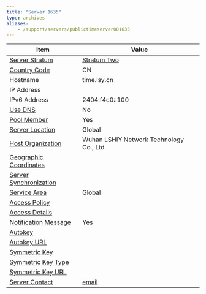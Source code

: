 ```yaml
---
title: "Server 1635"
type: archives
aliases:
    - /support/servers/publictimeserver001635
---
```


| Item | Value |
| ----- | ----- |
| [Server Stratum](/support/servers/serverstratum) | [Stratum Two](/support/servers/stratumtwotimeservers) |
| [Country Code](/support/servers/countrycode) | CN |
| Hostname |  time.lsy.cn  |
| IP Address |  |
| IPv6 Address |  2404:f4c0::100 |
| [Use DNS](/support/servers/usedns) | No |
| [Pool Member](/support/servers/poolmember) | Yes |
| [Server Location](/support/servers/serverlocation) | Global |
| [Host Organization](/support/servers/hostorganization) |  Wuhan LSHIY Network Technology Co., Ltd. |
| [ Geographic Coordinates](/support/servers/geographiccoordinates) |  |
| [Server Synchronization](/support/servers/serversynchronization) | |
| [Service Area](/support/servers/servicearea) | Global |
| [Access Policy](/support/servers/accesspolicy) |  |
| [Access Details](/support/servers/accessdetails) |  |
| [Notification Message](/support/servers/notificationmessage) | Yes |
| [Autokey](/support/servers/autokey) |  |
| [Autokey URL](/support/servers/autokeyurl) | |
| [Symmetric Key](/support/servers/symmetrickey) | |
| [Symmetric Key Type](/support/servers/symmetrickeytype) | |
| [Symmetric Key URL](/support/servers/symmetrickeyurl) | |
| [Server Contact](/support/servers/servercontact) | [email](mailto:shucheng.li@lshiy.com) |
